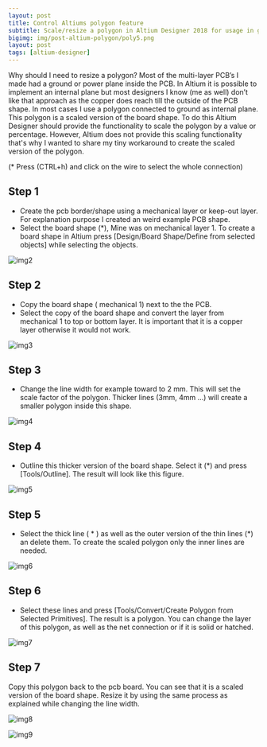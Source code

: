 ```yaml
---
layout: post
title: Control Altiums polygon feature
subtitle: Scale/resize a polygon in Altium Designer 2018 for usage in ground planes
bigimg: img/post-altium-polygon/poly5.png
layout: post
tags: [altium-designer]
---
```


Why should I need to resize a polygon? Most of the multi-layer PCB’s I made had a ground or power plane inside the PCB. 
In Altium it is possible to implement an internal plane but most designers I know (me as well) don’t like that approach as the copper does reach till the outside of the PCB shape. 
In most cases I use a polygon connected to ground as internal plane. This polygon is a scaled version of the board shape. To do this Altium Designer should provide the functionality to scale the polygon by a value or percentage. 
However, Altium does not provide this scaling functionality that's why I wanted to share my tiny workaround to create the scaled version of the polygon.

(* Press (CTRL+h) and click on the wire to select the whole connection)

## Step 1

* Create the pcb border/shape using a mechanical layer or keep-out layer. For explanation purpose I created an weird example PCB shape.
* Select the board shape (*), Mine was on mechanical layer 1. 
To create a board shape in Altium press [Design/Board Shape/Define from selected objects] while selecting the objects.

![img2](/img/post-altium-polygon/poly1.png)

## Step 2
* Copy the board shape ( mechanical 1) next to the the PCB.
* Select the copy of the board shape and convert the layer from mechanical 1 to top or bottom layer. 
It is important that it is a copper layer otherwise it would not work.

![img3](/img/post-altium-polygon/poly2.png)

## Step 3

* Change the line width for example toward to 2 mm. This will set the scale factor of the polygon. 
Thicker lines (3mm, 4mm …) will create a smaller polygon inside this shape.

![img4](/img/post-altium-polygon/poly3.png)

## Step 4

 * Outline this thicker version of the board shape. 
 Select it (*) and press [Tools/Outline]. The result will look like this figure.
 
![img5](/img/post-altium-polygon/poly4.png)
 
## Step 5
 
 * Select the thick line ( * ) as well as the outer version of the thin lines (*) an delete them. 
 To create the scaled polygon only the inner lines are needed.

![img6](/img/post-altium-polygon/poly5.png)

## Step 6
 * Select these lines and press [Tools/Convert/Create Polygon from Selected Primitives]. 
 The result is a polygon. You can change the layer of this polygon, as well as the net connection or if it is solid or hatched.
 
![img7](/img/post-altium-polygon/poly6.png)
 
## Step 7
 Copy this polygon back to the pcb board. You can see that it is a scaled version of the board shape.
 Resize it by using the same process as explained while changing the line width.
 
![img8](/img/post-altium-polygon/poly7.png)

![img9](/img/post-altium-polygon/poly8.png)
